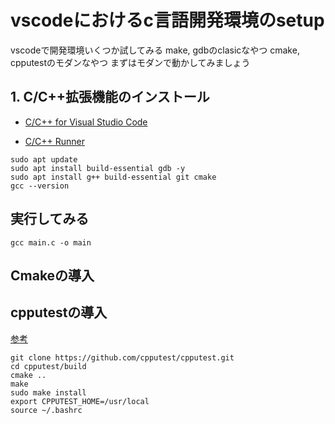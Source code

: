 # vscodeにおけるc言語開発環境のsetup

vscodeで開発環境いくつか試してみる
make, gdbのclasicなやつ
cmake, cpputestのモダンなやつ
まずはモダンで動かしてみましょう

## 1. C/C++拡張機能のインストール

- [C/C++ for Visual Studio Code](https://marketplace.visualstudio.com/items?itemName=ms-vscode.cpptools)

- [C/C++ Runner](https://marketplace.visualstudio.com/items?itemName=formulahendry.c-cpp-runner)

```
sudo apt update
sudo apt install build-essential gdb -y
sudo apt install g++ build-essential git cmake
gcc --version
```
## 実行してみる

```
gcc main.c -o main
```
## Cmakeの導入

## cpputestの導入

[参考](https://qiita.com/sarakane/items/6e3a775577e8a134bb51)
```
git clone https://github.com/cpputest/cpputest.git
cd cpputest/build
cmake ..
make
sudo make install
export CPPUTEST_HOME=/usr/local
source ~/.bashrc
```

```